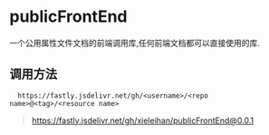 # publicFrontEnd
一个公用属性文件文档的前端调用库,任何前端文档都可以直接使用的库.

## 调用方法
```
  https://fastly.jsdelivr.net/gh/<username>/<repo name>@<tag>/<resource name>
```
> https://fastly.jsdelivr.net/gh/xieleihan/publicFrontEnd@0.0.1
